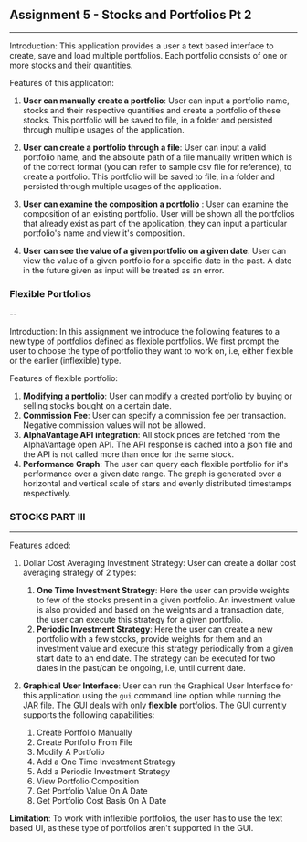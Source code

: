 ## Assignment 5 - Stocks and Portfolios Pt 2
---

Introduction: This application provides a user a text based interface to create, save and load
multiple portfolios. Each portfolio consists of one or more stocks and their quantities.

Features of this application:

1. **User can manually create a portfolio**: User can input a portfolio name, stocks and their
   respective quantities and create a portfolio of these stocks. This portfolio will be saved to
   file, in a folder and persisted through multiple usages of the application.

2. **User can create a portfolio through a file**: User can input a valid portfolio name, and the
   absolute path of a file manually written which is of the correct format (you can refer to sample
   csv file for reference), to create a portfolio. This portfolio will be saved to file, in a folder
   and persisted through multiple usages of the application.

3. **User can examine the composition a portfolio** : User can examine the composition of an
   existing portfolio. User will be shown all the portfolios that already exist as part of the
   application, they can input a particular portfolio's name and view it's composition.

4. **User can see the value of a given portfolio on a given date**: User can view the value of a
   given portfolio for a specific date in the past. A date in the future given as input will be
   treated as an error.


### Flexible Portfolios
--

Introduction: In this assignment we introduce the following features to a new type of portfolios defined as flexible portfolios.
We first prompt the user to choose the type of portfolio they want to work on, i.e, either flexible or the earlier (inflexible) type.

Features of flexible portfolio:

1. **Modifying a portfolio**: User can modify a created portfolio by buying or selling stocks bought on a certain date.
2. **Commission Fee**: User can specify a commission fee per transaction. Negative commission values will not be allowed.
3. **AlphaVantage API integration**: All stock prices are fetched from the AlphaVantage open API. The API response is cached into a json file and the API is not called more than once for the same stock.
4. **Performance Graph**: The user can query each flexible portfolio for it's performance over a given date range. The graph is generated over a horizontal and vertical scale of stars and evenly distributed timestamps respectively.

### STOCKS PART III
---

Features added:

1. Dollar Cost Averaging Investment Strategy: User can create a dollar cost averaging strategy of 2 types:
      1. **One Time Investment Strategy**: Here the user can provide weights to few of the stocks present in a given portfolio.
      An investment value is also provided and based on the weights and a transaction date, the user can execute this strategy
      for a given portfolio.
      2.  **Periodic Investment Strategy**: Here the user can create a new portfolio with a few stocks, provide weights for them and an investment value and execute this strategy periodically from a given start date to an end date. The strategy can be executed for two dates in the past/can be ongoing, i.e, until current date.

2. **Graphical User Interface**: User can run the Graphical User Interface for this application using the `gui` command line option while running the JAR file. The GUI deals with only **flexible** portfolios. The GUI currently supports the following capabilities:
      1. Create Portfolio Manually
      2. Create Portfolio From File
      3. Modify A Portfolio
      4. Add a One Time Investment Strategy
      5. Add a Periodic Investment Strategy
      6. View Portfolio Composition
      7. Get Portfolio Value On A Date
      7. Get Portfolio Cost Basis On A Date

**Limitation**: To work with inflexible portfolios, the user has to use the text based UI, as these type of portfolios aren't supported in the GUI.